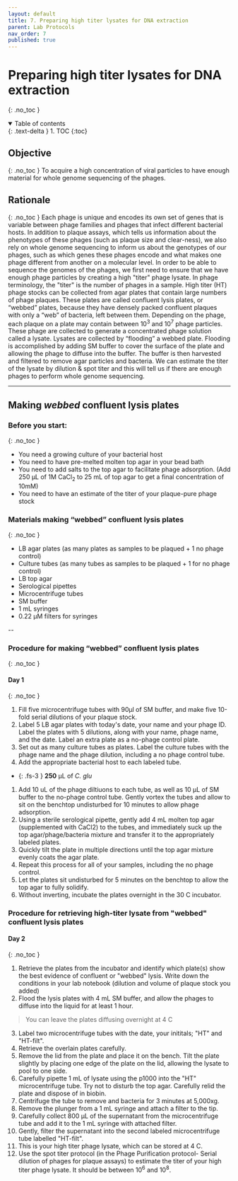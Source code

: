 ```yaml
---
layout: default
title: 7. Preparing high titer lysates for DNA extraction
parent: Lab Protocols
nav_order: 7
published: true
---
```


# Preparing high titer lysates for DNA extraction
{: .no_toc }

<details open markdown="block">
  <summary>
    Table of contents
  </summary>
  {: .text-delta }
1. TOC
{:toc}
</details>

## Objective
{: .no_toc }
To acquire a high concentration of viral particles to have enough material for whole genome sequencing of the phages.

## Rationale
{: .no_toc }
Each phage is unique and encodes its own set of genes that is variable between phage families and phages that infect different bacterial hosts. In addition to plaque assays, which tells us information about the phenotypes of these phages (such as plaque size and clear-ness), we also rely on whole genome sequencing to inform us about the genotypes of our phages, such as which genes these phages encode and what makes one phage different from another on a molecular level. In order to be able to sequence the genomes of the phages, we first need to ensure that we have enough phage particles by creating a high "titer" phage lysate. In phage terminology, the "titer" is the number of phages in a sample. High titer (HT) phage stocks can be collected from agar plates that contain large numbers of phage plaques. These plates are called confluent lysis plates, or “webbed” plates, because they have densely packed confluent plaques with only a “web” of bacteria, left between them. Depending on the phage, each plaque on a plate may contain between 10<sup>3</sup> and 10<sup>7</sup> phage particles. These phage are collected to generate a concentrated phage solution called a lysate. Lysates are collected by “flooding” a webbed plate. Flooding is accomplished by adding SM buffer to cover the surface of the plate and allowing the phage to diffuse into the buffer. The buffer is then harvested and filtered to remove agar particles and bacteria. We can estimate the titer of the lysate by dilution & spot titer and this will tell us if there are enough phages to perform whole genome sequencing.

---

## Making _webbed_ confluent lysis plates

### Before you start:
{: .no_toc }
- You need a growing culture of your bacterial host
- You need to have pre-melted molten top agar in your bead bath
- You need to add salts to the top agar to facilitate phage adsorption. (Add 250 µL of 1M CaCl<sub>2</sub> to 25 mL of top agar to get a final concentration of 10mM)
- You need to have an estimate of the titer of your plaque-pure phage stock

### Materials making “webbed” confluent lysis plates
{: .no_toc }
- LB agar plates (as many plates as samples to be plaqued + 1 no phage control)
- Culture tubes (as many tubes as samples to be plaqued + 1 for no phage control)
- LB top agar
- Serological pipettes
- Microcentrifuge tubes
- SM buffer
- 1 mL syringes
- 0.22 µM filters for syringes

--

### Procedure for making “webbed” confluent lysis plates
{: .no_toc }

#### Day 1
{: .no_toc }

1. Fill five microcentrifuge tubes with 90µl of SM buffer, and make five 10-fold serial dilutions of your plaque stock.
1. Label 5 LB agar plates with today's date, your name and your phage ID. Label the plates with 5 dilutions, along with your name, phage name, and the date. Label an extra plate as a no-phage control plate.
1. Set out as many culture tubes as plates. Label the culture tubes with the phage name and the phage dilution, including a no phage control tube.
1. Add the appropriate bacterial host to each labeled tube.
- {: .fs-3 } **250** µL of _C. glu_
1. Add 10 uL of the phage diltiuons to each tube, as well as 10 µL of SM buffer to the no-phage control tube. Gently vortex the tubes and allow to sit on the benchtop undisturbed for 10 minutes to allow phage adsorption.
1. Using a sterile serological pipette, gently add 4 mL molten top agar (supplemented with CaCl2) to the tubes, and immediately suck up the top agar/phage/bacteria mixture and transfer it to the appropriately labeled plates.
1. Quickly tilt the plate in multiple directions until the top agar mixture evenly coats the agar plate.
1. Repeat this process for all of your samples, including the no phage control.
1. Let the plates sit undisturbed for 5 minutes on the benchtop to allow the top agar to fully solidify.
1. Without inverting, incubate the plates overnight in the 30 C incubator.


### Procedure for retrieving high-titer lysate from "webbed" confluent lysis plates

#### Day 2
{: .no_toc }

1. Retrieve the plates from the incubator and identify which plate(s) show the best evidence of confluent or "webbed" lysis. Write down the conditions in your lab notebook (dilution and volume of plaque stock you added)
1. Flood the lysis plates with 4 mL SM buffer, and allow the phages to diffuse into the liquid for at least 1 hour.
> You can leave the plates diffusing overnight at 4 C
3. Label two microcentrifuge tubes with the date, your inititals; "HT" and "HT-filt".
4. Retrieve the overlain plates carefully.
5. Remove the lid from the plate and place it on the bench. Tilt the plate slightly by placing one edge of the plate on the lid, allowing the lysate to pool to one side.
6. Carefully pipette 1 mL of lysate using the p1000 into the "HT" microcentrifuge tube. Try not to disturb the top agar. Carefully relid the plate and dispose of in biobin.
7. Centrifuge the tube to remove and bacteria for 3 minutes at 5,000xg.
8. Remove the plunger from a 1 mL syringe and attach a filter to the tip.
9. Carefully collect 800 µL of the supernatant from the microcentrifuge tube and add it to the 1 mL syringe with attached filter.
10. Gently, filter the supernatant into the second labeled microcentrifuge tube labelled "HT-filt".
11. This is your high titer phage lysate, which can be stored at 4 C.
12. Use the spot titer protocol (in the Phage Purification protocol- Serial dilution of phages for plaque assays) to estimate the titer of your high titer phage lysate. It should be between 10<sup>6</sup> and 10<sup>8</sup>.
